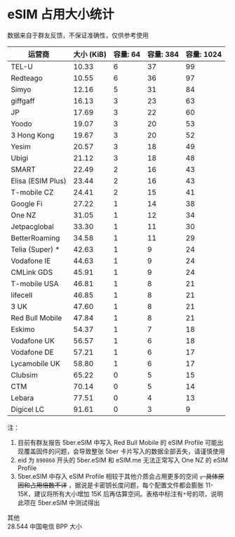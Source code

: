 # eSIM 占用大小统计

数据来自于群友反馈，不保证准确性，仅供参考使用

| 运营商            | 大小 (KiB) | 容量: 64 | 容量: 384 | 容量: 1024 |
| ------------- | ------- | ------ | ------- | -------- |
| TEL-U             | 10.33   | 6      | 37      | 99       |
| Redteago          | 10.55   | 6      | 36      | 97       |
| Simyo             | 12.16   | 5      | 31      | 84       |
| giffgaff          | 16.13   | 3      | 23      | 63       |
| JP                | 17.69   | 3      | 22      | 60       |
| Yoodo             | 19.07   | 3      | 20      | 53       |
| 3 Hong Kong       | 19.67   | 3      | 20      | 52       |
| Yesim             | 20.57   | 3      | 18      | 49       |
| Ubigi             | 21.12   | 3      | 18      | 48       |
| SMART             | 22.49   | 2      | 16      | 43       |
| Elisa (ESIM Plus) | 23.44   | 2      | 16      | 43       |
| T-mobile CZ       | 24.41   | 2      | 15      | 41       |
| Google Fi         | 27.22   | 1      | 14      | 38       |
| One NZ            | 31.05   | 1      | 12      | 34       |
| Jetpacglobal      | 33.30   | 1      | 11      | 30       |
| BetterRoaming     | 34.58   | 1      | 11      | 29       |
| Telia (Super) *   | 42.63   | 1      | 9       | 24       |
| Vodafone IE       | 44.63   | 1      | 9       | 24       |
| CMLink GDS        | 45.91   | 1      | 9       | 24       |
| T-mobile USA      | 46.81   | 1      | 8       | 21       |
| lifecell          | 46.85   | 1      | 8       | 21       |
| 3 UK              | 47.60   | 1      | 8      | 21       |
| Red Bull Mobile   | 47.84   | 1      | 8       | 21       |
| Eskimo            | 54.37   | 1      | 7       | 18       |
| Vodafone UK       | 56.57   | 1      | 6       | 18       |
| Vodafone DE       | 57.21   | 1      | 6       | 17       |
| Lycamobile UK     | 58.80   | 1      | 6       | 17       |
| Clubsim           | 65.22   | 0      | 5       | 15       |
| CTM               | 70.14   | 0      | 5       | 14       |
| Lebara            | 77.51   | 0      | 4       | 13       |
| Digicel LC        | 91.61   | 0      | 3       | 9        |

注：
1. 目前有群友报告 5ber.eSIM 中写入 Red Bull Mobile 的 eSIM Profile 可能出现覆盖固件的问题，会导致整张 5ber 卡片写入的数据全部丢失，请谨慎使用
2. eid 为 `890860` 开头的 5ber.eSIM 和 eSIM.me 无法正常写入 One NZ 的 eSIM Profile
3. 5ber.eSIM 中存入 eSIM Profile 相较于其他介质会占用更多的空间 ~~，具体原因和占用倍数不详~~ ，据说是卡密钥长度问题，每个配置文件都会膨胀 11-15K，建议将所有大小增加 15K 后再估算空间。表格中标注有`*`号的项，说明此项在 5ber.eSIM 中测试得出


其他  
28.544 中国电信 BPP 大小
